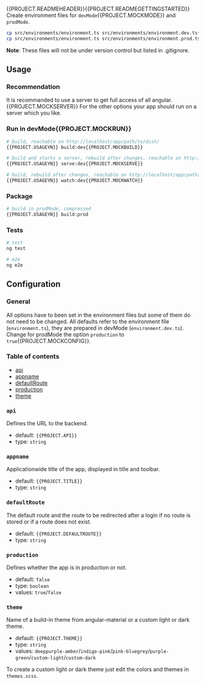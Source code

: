 {{PROJECT.READMEHEADER}}{{PROJECT.READMEGETTINGSTARTED}}
Create environment files for `devMode`{{PROJECT.MOCKMODE}} and `prodMode`.

```bash
cp src/environments/environment.ts src/environments/environment.dev.ts{{PROJECT.MOCKENV}}
cp src/environments/environment.ts src/environments/environment.prod.ts
```

**Note**: These files will not be under version control but listed in .gitignore.

## Usage

### Recommendation

It is recommanded to use a server to get full access of all angular.{{PROJECT.MOCKSERVER}}
For the other options your app should run on a server which you like.

### Run in devMode{{PROJECT.MOCKRUN}}

```bash
# build, reachable on http://localhost/app/path/to/dist/
{{PROJECT.USAGEYN}} build:dev{{PROJECT.MOCKBUILD}}

# build and starts a server, rebuild after changes, reachable on http://localhost:4200/
{{PROJECT.USAGEYN}} serve:dev{{PROJECT.MOCKSERVE}}

# build, rebuild after changes, reachable on http://localhost/app/path/to/dist/
{{PROJECT.USAGEYN}} watch:dev{{PROJECT.MOCKWATCH}}
```

### Package

```bash
# build in prodMode, compressed
{{PROJECT.USAGEYN}} build:prod
```

### Tests

```bash
# test
ng test

# e2e
ng e2e
```

## Configuration

### General

All options have to been set in the environment files but some of them do not need to be changed.
All defaults refer to the environment file (`environment.ts`), they are prepared in devMode (`environment.dev.ts`).
Change for prodMode the option `production` to `true`{{PROJECT.MOCKCONFIG}}.

### Table of contents

* [api](#api)
* [appname](#appname)
* [defaultRoute](#defaultRoute)
* [production](#production)
* [theme](#theme)

### `api`

Defines the URL to the backend.

* default: `{{PROJECT.API}}`
* type: `string`

### `appname`

Applicationwide title of the app, displayed in title and toolbar.

* default: `{{PROJECT.TITLE}}`
* type: `string`

### `defaultRoute`

The default route and the route to be redirected after a login if no route is stored or if a route does not exist.

* default: `{{PROJECT.DEFAULTROUTE}}`
* type: `string`

### `production`

Defines whether the app is in production or not.

* default: `false`
* type: `boolean`
* values: `true`/`false`

### `theme`

Name of a build-in theme from angular-material or a custom light or dark theme.

* default: `{{PROJECT.THEME}}`
* type: `string`
* values: `deeppurple-amber`/`indigo-pink`/`pink-bluegrey`/`purple-green`/`custom-light`/`custom-dark`

To create a custom light or dark theme just edit the colors and themes in `themes.scss`.

